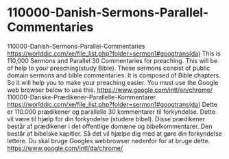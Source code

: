 # 110000-Danish-Sermons-Parallel-Commentaries
110000-Danish-Sermons-Parallel-Commentaries  https://worlddic.com/xe/file_list.php?folder=sermon1#googtrans(da)  This is 110,000 Sermons and Parallel 30 Commentaries for preaching. This will be of help to your preaching(study Bible).  These sermons consist of public domain sermons and bible commentaries. It is composed of Bible chapters.  So it will help you to make your preaching easier. You must use the Google web browser below to use this. https://www.google.com/intl/en/chrome/  110000-Danske-Prædikener-Parallelle-Kommentarer https://worlddic.com/xe/file_list.php?folder=sermon1#googtrans(da) Dette er 110.000 prædikener og parallelle 30 kommentarer til forkyndelse. Dette vil være til hjælp for din forkyndelse (studere bibel). Disse prædikener består af prædikener i det offentlige domæne og bibelkommentarer. Den består af bibelske kapitler. Så det vil hjælpe dig med at gøre din forkyndelse lettere. Du skal bruge Googles webbrowser nedenfor for at bruge dette. https://www.google.com/intl/da/chrome/
